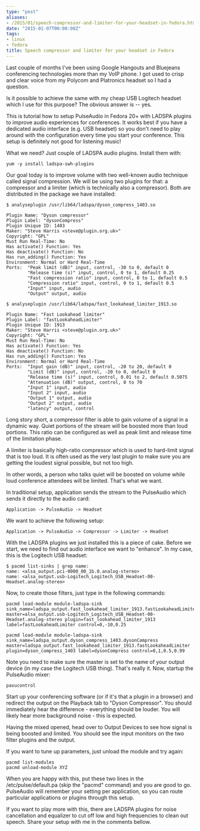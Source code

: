 ```yaml
---
type: "post"
aliases:
- /2015/01/speech-compressor-and-limiter-for-your-headset-in-fedora.html
date: "2015-01-07T00:00:00Z"
tags:
- linux
- fedora
title: Speech compressor and limiter for your headset in Fedora
---
```


Last couple of months I've been using Google Hangouts and Bluejeans
conferencing technologies more than my VoIP phone. I got used to crisp and
clear voice from my Polycom and Platronics headset so I had a question.

Is it possible to achieve the same with my cheap USB Logitech headset which I
use for this purpose? The obvious answer is -- yes.

This is tutorial how to setup PulseAudio in Fedora 20+ with LADSPA plugins to
improve audio experiences for conferences. It works best if you have a
dedicated audio interface (e.g. USB headset) so you don't need to play around
with the configuration every time you start your conference. This setup is
definitely not good for listening music!

What we need? Just couple of LADSPA audio plugins. Install them with:

    yum -y install ladspa-swh-plugins

Our goal today is to improve volume with two well-known audio technique called
signal compression. We will be using two plugins for that: a compressor and a
limiter (which is technically also a compressor). Both are distributed in the
package we have installed:

    $ analyseplugin /usr/lib64/ladspa/dyson_compress_1403.so

    Plugin Name: "Dyson compressor"
    Plugin Label: "dysonCompress"
    Plugin Unique ID: 1403
    Maker: "Steve Harris <steve@plugin.org.uk>"
    Copyright: "GPL"
    Must Run Real-Time: No
    Has activate() Function: Yes
    Has deactivate() Function: No
    Has run_adding() Function: Yes
    Environment: Normal or Hard Real-Time
    Ports:  "Peak limit (dB)" input, control, -30 to 0, default 0
            "Release time (s)" input, control, 0 to 1, default 0.25
            "Fast compression ratio" input, control, 0 to 1, default 0.5
            "Compression ratio" input, control, 0 to 1, default 0.5
            "Input" input, audio
            "Output" output, audio

    $ analyseplugin /usr/lib64/ladspa/fast_lookahead_limiter_1913.so

    Plugin Name: "Fast Lookahead limiter"
    Plugin Label: "fastLookaheadLimiter"
    Plugin Unique ID: 1913
    Maker: "Steve Harris <steve@plugin.org.uk>"
    Copyright: "GPL"
    Must Run Real-Time: No
    Has activate() Function: Yes
    Has deactivate() Function: No
    Has run_adding() Function: Yes
    Environment: Normal or Hard Real-Time
    Ports:  "Input gain (dB)" input, control, -20 to 20, default 0
            "Limit (dB)" input, control, -20 to 0, default 0
            "Release time (s)" input, control, 0.01 to 2, default 0.5075
            "Attenuation (dB)" output, control, 0 to 70
            "Input 1" input, audio
            "Input 2" input, audio
            "Output 1" output, audio
            "Output 2" output, audio
            "latency" output, control

Long story short, a compressor filter is able to gain volume of a signal in a
dynamic way. Quiet portions of the stream will be boosted more than loud
portions. This ratio can be configured as well as peak limit and release time
of the limitation phase.

A limiter is basically high-ratio compressor which is used to hard-limit
signal that is too loud. It is often used as the very last plugin to make sure
you are getting the loudest signal possible, but not too high.

In other words, a person who talks quiet will be boosted on volume while loud
conference attendees will be limited. That's what we want.

In traditional setup, application sends the stream to the PulseAudio which
sends it directly to the audio card:

    Application -> PulseAudio -> Headset

We want to achieve the following setup:

    Application -> PulseAudio -> Compressor -> Limiter -> Headset

With the LADSPA plugins we just installed this is a piece of cake. Before we
start, we need to find out audio interface we want to "enhance". In my case,
this is the Logitech USB headset:

    $ pacmd list-sinks | grep name:
    name: <alsa_output.pci-0000_00_1b.0.analog-stereo>
    name: <alsa_output.usb-Logitech_Logitech_USB_Headset-00-Headset.analog-stereo>

Now, to create those filters, just type in the following commands:

    pacmd load-module module-ladspa-sink sink_name=ladspa_output.fast_lookahead_limiter_1913.fastLookaheadLimiter master=alsa_output.usb-Logitech_Logitech_USB_Headset-00-Headset.analog-stereo plugin=fast_lookahead_limiter_1913 label=fastLookaheadLimiter control=0,-10,0.25

    pacmd load-module module-ladspa-sink sink_name=ladspa_output.dyson_compress_1403.dysonCompress master=ladspa_output.fast_lookahead_limiter_1913.fastLookaheadLimiter plugin=dyson_compress_1403 label=dysonCompress control=0,1,0.5,0.99

Note you need to make sure the master is set to the name of your output device
(in my case the Logitech USB thing). That's really it. Now, startup the
PulseAudio mixer:

    pavucontrol

Start up your conferencing software (or if it's that a plugin in a browser)
and redirect the output on the Playback tab to "Dyson Compressor". You should
immediately hear the difference - everything should be louder. You will likely
hear more background noise - this is expected.

Having the mixed opened, head over to Output Devices to see how signal is
being boosted and limited. You should see the input monitors on the two filter
plugins and the output.

If you want to tune up parameters, just unload the module and try again:

    pacmd list-modules
    pacmd unload-module XYZ

When you are happy with this, put these two lines in the
/etc/pulse/default.pa (skip the "pacmd" command) and you are good to go.
PulseAudio will remember your setting per application, so you can route
particular applications or plugins through this setup.

If you want to play more with this, there are LADSPA plugins for noise
cancellation and equalizer to cut off low and high frequencies to clean out
speech. Share your setup with me in the comments bellow.


